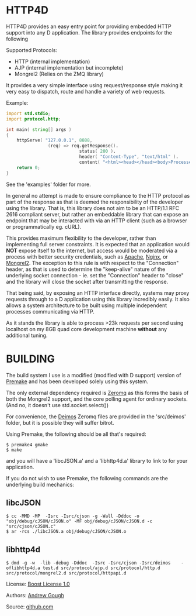 HTTP4D
======

HTTP4D provides an easy entry point for providing embedded HTTP support
into any D application.  The library provides endpoints for the following

Supported Protocols:

 * HTTP (internal implementation)
 * AJP  (internal implementation but incomplete)
 * Mongrel2 (Relies on the ZMQ library)

It provides a very simple interface using request/response style making it very
easy to dispatch, route and handle a variety of web requests.

Example:

```d
import std.stdio;
import protocol.http;

int main( string[] args )
{
    httpServe( "127.0.0.1", 8888,
                (req) => req.getResponse().
                            status( 200 ).
                            header( "Content-Type", "text/html" ).
                            content( "<html><head></head><body>Processed ok</body></html>" ) );
    return 0;
}
```
    
See the 'examples' folder for more.

In general no attempt is made to ensure compliance to the HTTP protocol as part of the response
as that is deemed the responsibility of the developer using the library.  That is, this library 
does not aim to be an HTTP/1.1 RFC 2616 compliant server, but rather an embeddable library 
that can expose an endpoint that may be interacted with via an HTTP client 
(such as a browser or programmatically eg. cURL).

This provides maximum flexibility to the developer, rather than implementing full server 
constraints.  It is expected that an application would **NOT** expose itself to the
internet, but access would be moderated via a process with better security credentials, such
as [Apache](http://httpd.apache.org/), [Nginx](http://www.nginx.org/), 
or [Mongrel2](http://mongrel2.org/).  The exception to this rule is with
respect to the "Connection" header, as that is used to determine the "keep-alive"
nature of the underlying socket connection - ie. set the "Connection" header to
"close" and the library will close the socket after transmitting the response.

That being said, by exposing an HTTP interface directly, systems may proxy requests through 
to a D application using this library incredibly easily. It also allows a
system architecture to be built using multiple independent processes
communicating via HTTP.

As it stands the library is able to process >23k requests per second using localhost on my 8GB 
quad core development machine **without** any additional tuning.

BUILDING
==
The build system I use is a modified (modified with D support) version of
[Premake](https://bitbucket.org/goughy/premake-dev-d/) and has been developed
solely using this system.

The only external dependency required is [Zeromq](http://www.zeromq.org/) as
this forms the basis of both the Mongrel2 support, and the core polling agent
for ordinary sockets. (And no, it doesn't use std.socket.select())

For convenience, the [Deimos](https://github.com/D-Programming-Deimos) Zeromq
files are provided in the 'src/deimos' folder, but it is possible they will
suffer bitrot.

Using Premake, the following should be all that's required:

    $ premake4 gmake
    $ make

and you will have a 'libcJSON.a' and a 'libhttp4d.a' library to link to for
your application.

If you do not wish to use Premake, the following commands are the underlying
build mechanics:

libcJSON
--------

    $ cc -MMD -MP  -Isrc -Isrc/cjson -g -Wall -Dddoc -o "obj/debug/cJSON/cJSON.o" -MF obj/debug/cJSON/cJSON.d -c "src/cjson/cJSON.c"
    $ ar -rcs ./libcJSON.a obj/debug/cJSON/cJSON.o 

libhttp4d
---------

    $ dmd -g -w  -lib -debug -Dddoc  -Isrc -Isrc/cjson -Isrc/deimos    -oflibhttp4d.a test.d src/protocol/ajp.d src/protocol/http.d src/protocol/mongrel2.d src/protocol/httpapi.d


License: [Boost License 1.0](http://boost.org/LICENSE_1_0.txt) 

Authors: [Andrew Gough](https://github.com/goughy)

Source: [github.com](https://github.com/goughy/d/tree/master/http4d)

